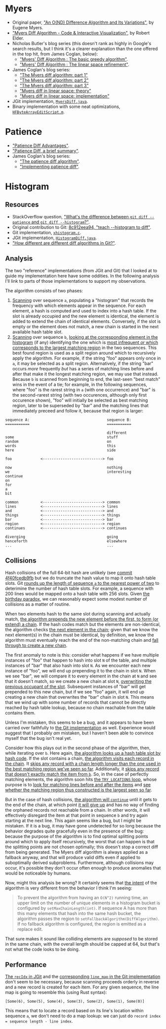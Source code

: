 # Myers

- Original paper, ["An O(ND) Difference Algorithm and Its Variations"](http://www.xmailserver.org/diff2.pdf), by Eugene Myers.
- ["Myers Diff Algorithm - Code & Interactive Visualization"](https://blog.robertelder.org/diff-algorithm/), by Robert Elder.
- Nicholas Butler's blog series (this doesn't rank as highly in Google's search results, but I think it's a clearer explanation than the one offered in the top hit, from James Coglan, below):
  - ["Myers' Diff Algorithm : The basic greedy algorithm"](http://simplygenius.net/Article/DiffTutorial1).
  - ["Myers' Diff Algorithm : The linear space refinement"](http://simplygenius.net/Article/DiffTutorial2).
- James Coglan's blog series:
  - ["The Myers diff algorithm: part 1"](https://blog.jcoglan.com/2017/02/12/the-myers-diff-algorithm-part-1/)
  - ["The Myers diff algorithm: part 2"](https://blog.jcoglan.com/2017/02/15/the-myers-diff-algorithm-part-2/)
  - ["The Myers diff algorithm: part 3"](https://blog.jcoglan.com/2017/02/17/the-myers-diff-algorithm-part-3/)
  - ["Myers diff in linear space: theory"](https://blog.jcoglan.com/2017/03/22/myers-diff-in-linear-space-theory/)
  - ["Myers diff in linear space: implementation"](https://blog.jcoglan.com/2017/04/25/myers-diff-in-linear-space-implementation/)
- JGit implementation, [`MyersDiff.java`](https://github.com/spearce/jgit/blob/master/org.eclipse.jgit/src/org/eclipse/jgit/diff/MyersDiff.java).
- Binary implementation with some neat optimizations, [`HFByteArrayEditScript.m`](https://github.com/HexFiend/HexFiend/blob/master/framework/sources/HFByteArrayEditScript.m).

# Patience

- ["Patience Diff Advantages"](https://bramcohen.livejournal.com/73318.html).
- ["Patience Diff, a brief summary"](https://alfedenzo.livejournal.com/170301.html).
- James Coglan's blog series:
  - ["The patience diff algorithm"](https://blog.jcoglan.com/2017/09/19/the-patience-diff-algorithm/).
  - ["Implementing patience diff"](https://blog.jcoglan.com/2017/09/28/implementing-patience-diff/).

# Histogram

## Resources

- StackOverflow question, ["What's the difference between `git diff --patience` and `git diff --histogram`?"](https://stackoverflow.com/questions/32365271/whats-the-difference-between-git-diff-patience-and-git-diff-histogram).
- Original contribution to Git: [8c912eea94, "teach --histogram to diff"](https://github.com/git/git/commit/8c912eea94a2138e8bc608f7c390eb0b313effb0).
- Git implementation, [`xhistogram.c`](https://github.com/git/git/blob/master/xdiff/xhistogram.c).
- JGit implementation, [`HistogramDiff.java`](https://github.com/spearce/jgit/blob/master/org.eclipse.jgit/src/org/eclipse/jgit/diff/HistogramDiff.java).
- ["How different are different diff algorithms in Git?"](https://link.springer.com/article/10.1007/s10664-019-09772-z).

## Analysis

The two "reference" implementations (from JGit and Git) that I looked at to guide my implementation here have some oddities. In the following analysis I'll link to parts of those implementations to support my observations.

The algorithm consists of two phases:

1. [Scanning](https://github.com/spearce/jgit/blob/1513a5632dcaf8c6e2d6998427087e11ba35566d/org.eclipse.jgit/src/org/eclipse/jgit/diff/HistogramDiffIndex.java#L183-L231) over sequence `a`, populating a "histogram" that records the frequency with which elements appear in the sequence. For each element, a hash is computed and used to index into a hash table. If the slot is already occupied and the new element is identical, the element is added to extend the chain of identical elements. Conversely, if the slot is empty or the element does not match, a new chain is started in the next available hash table slot.
2. [Scanning](https://github.com/spearce/jgit/blob/1513a5632dcaf8c6e2d6998427087e11ba35566d/org.eclipse.jgit/src/org/eclipse/jgit/diff/HistogramDiffIndex.java#L177-L178) over sequence `b`, [looking at the corresponding element in the histogram](https://github.com/spearce/jgit/blob/1513a5632dcaf8c6e2d6998427087e11ba35566d/org.eclipse.jgit/src/org/eclipse/jgit/diff/HistogramDiffIndex.java#L233-L307) (if any) identifying the one which is [most infrequent _or_ which corresponds to the largest matching region](https://github.com/spearce/jgit/blob/1513a5632dcaf8c6e2d6998427087e11ba35566d/org.eclipse.jgit/src/org/eclipse/jgit/diff/HistogramDiffIndex.java#L275) in the two sequences. This best found region is used as a split region around which to recursively apply the algorithm. For example, if the string "foo" appears only once in `a`, it may be selected as a split region. Alternatively, if the string "bar" occurs _more_ frequently _but_ has a series of matching lines before and after that make it the longest matching region, we may use that instead. Because `b` is scanned from beginning to end, the last-seen "best match" wins in the event of a tie; for example, in the following sequences, where "foo" is the rarest string in `a` (with one occurrence) and "bar" is the second-rarest string (with two occurences, although only first occurence shown), "foo" will initially be selected as best matching region, later to be superseded by "bar" and the matching lines that immediately preceed and follow it, because that region is larger:

  ```
  sequence A:                                   sequence B:
  ===========                                   ===========

                                                different
  some                                          stuff
  random                                        on
  words                                         this
  here                                          side

  foo             <---------------------------> foo

  now                                           nothing
  we                                            interesting
  continue
  on
  for
  a
  bit

  common          <---------------------------> common
  lines           <---------------------------> lines
  and             <---------------------------> and
  things          <---------------------------> things
  bar             <---------------------------> bar
  region          <---------------------------> region
  continues       <---------------------------> continues

  diverging                                     going
  henceforth                                    elsewhere
  ...                                           ...
  ```

## Collisions

Hash collisions of the full 64-bit hash are unlikely (see [commit 4f40fcedb9fb](https://github.com/wincent/docvim/commit/4f40fcedb9fb8769adf6eee9e753c1cfb616bf64) but we do truncate the hash value to map it onto hash table slots. Git [rounds up the length of sequence `a` to the nearest power of two](https://github.com/git/git/blob/5d213e46bb7b880238ff5ea3914e940a50ae9369/xdiff/xhistogram.c#L272-L277) to deterimine the number of hash table slots. For example, a sequence with 200 lines would be mapped onto a hash table with 256 slots. Given [the birthday paradox](https://en.wikipedia.org/wiki/Birthday_problem), we can reasonably expect some modest number of collisions as a matter of routine.

When two elements hash to the same slot during scanning and actually match, [the algorithm prepends the new element before the first, to form (or extend) a chain](https://github.com/spearce/jgit/blob/1513a5632dcaf8c6e2d6998427087e11ba35566d/org.eclipse.jgit/src/org/eclipse/jgit/diff/HistogramDiffIndex.java#L195-L206). If the hash codes match but the elements are non-identical, the algorithm checks [the next element in the chain](https://github.com/spearce/jgit/blob/1513a5632dcaf8c6e2d6998427087e11ba35566d/org.eclipse.jgit/src/org/eclipse/jgit/diff/HistogramDiffIndex.java#L208); given that we know the next element(s) in the chain must be identical, by definition, we know the algorithm must eventually reach the end of the non-matching chain and [fall through to create a new chain](https://github.com/spearce/jgit/blob/1513a5632dcaf8c6e2d6998427087e11ba35566d/org.eclipse.jgit/src/org/eclipse/jgit/diff/HistogramDiffIndex.java#L226-L228).

The first anomaly to note is this: consider what happens if we have multiple instances of "foo" that happen to hash into slot `N` of the table, and multiple instances of "bar" that also hash into slot `N`. As we encounter each new instance of "foo", we will end up prepending it to the chain in slot `N`. When we see "bar", we will compare it to every element in the chain at `N` and see that it doesn't match, so we create a new chain at slot `N`, [overwriting the previous occupant of the slot](https://github.com/spearce/jgit/blob/1513a5632dcaf8c6e2d6998427087e11ba35566d/org.eclipse.jgit/src/org/eclipse/jgit/diff/HistogramDiffIndex.java#L228). Subsequent instances of "bar" will get prepended to this new chain, but if we see "foo" again, it will end up creating a new chain that overwrites the "bar" chain in slot `N`. This means that we wind up with some number of records that cannot be directly reached by hash table lookup, because no chain reachable from the table contains them.

Unless I'm mistaken, this seems to be a bug, and it appears to have been carried over faithfully to [the Git implementation](https://github.com/git/git/blob/5d213e46bb7b880238ff5ea3914e940a50ae9369/xdiff/xhistogram.c#L115-L151) as well. Experience would suggest that I probably _am_ mistaken, but I haven't been able to convince myself that the bug isn't real yet.

Consider how this plays out in the second phase of the algorithm, then, while iterating over `b`. Here again, [the algorithm looks up a hash table slot by hash code](https://github.com/spearce/jgit/blob/1513a5632dcaf8c6e2d6998427087e11ba35566d/org.eclipse.jgit/src/org/eclipse/jgit/diff/HistogramDiffIndex.java#L235). If the slot contains a chain, [the algorithm visits each record in the chain](https://github.com/spearce/jgit/blob/1513a5632dcaf8c6e2d6998427087e11ba35566d/org.eclipse.jgit/src/org/eclipse/jgit/diff/HistogramDiffIndex.java#L236). It [skips any record with a chain length longer than the one used in the best matching region we've seen so far](https://github.com/spearce/jgit/blob/1513a5632dcaf8c6e2d6998427087e11ba35566d/org.eclipse.jgit/src/org/eclipse/jgit/diff/HistogramDiffIndex.java#L240). Additionally, it [skips any record that doesn't exactly match the item from `b`](https://github.com/spearce/jgit/blob/1513a5632dcaf8c6e2d6998427087e11ba35566d/org.eclipse.jgit/src/org/eclipse/jgit/diff/HistogramDiffIndex.java#L247-L248). So, in the case of perfectly matching elements, the algorithm soon hits [the `TRY_LOCATIONS` loop](https://github.com/spearce/jgit/blob/1513a5632dcaf8c6e2d6998427087e11ba35566d/org.eclipse.jgit/src/org/eclipse/jgit/diff/HistogramDiffIndex.java#L251), whose purpose is to [look for matching lines before and after the items](https://github.com/spearce/jgit/blob/1513a5632dcaf8c6e2d6998427087e11ba35566d/org.eclipse.jgit/src/org/eclipse/jgit/diff/HistogramDiffIndex.java#L258-L271) and [see whether the matching region thus constructed is the largest seen so far](https://github.com/spearce/jgit/blob/1513a5632dcaf8c6e2d6998427087e11ba35566d/org.eclipse.jgit/src/org/eclipse/jgit/diff/HistogramDiffIndex.java#L275).

But in the case of hash collisions, [the algorithm will `continue`](https://github.com/spearce/jgit/blob/1513a5632dcaf8c6e2d6998427087e11ba35566d/org.eclipse.jgit/src/org/eclipse/jgit/diff/HistogramDiffIndex.java#L248) until it gets to the end of the chain, at which point [it will give up](https://github.com/spearce/jgit/blob/1513a5632dcaf8c6e2d6998427087e11ba35566d/org.eclipse.jgit/src/org/eclipse/jgit/diff/HistogramDiffIndex.java#L306) and has no way of finding the orphaned records not reachable from a chain. In other words, it will effectively disregard the item at that point in sequence `b` and try again starting at the next line. This again seems like a bug, but I might be mistaken. If it is a bug, it may have gone undetected for so long because the behavior degrades quite gracefully even in the presence of the bug: because the purpose of the algorithm is to find optimal splitting points around which to apply itself recursively, the worst that can happen is that the splitting points are not chosen optimally; this doesn't stop a correct diff from being generated. The Myers diff algorithm is always applied as a fallback anyway, and that will produce valid diffs even if applied to suboptimally derived subproblems. Furthermore, although collisions may occur, it's possible they don't occur often enough to produce anomalies that would be noticeable by humans.

Now, might this analysis be wrong? It certainly seems that [the intent](https://github.com/spearce/jgit/blob/1513a5632dcaf8c6e2d6998427087e11ba35566d/org.eclipse.jgit/src/org/eclipse/jgit/diff/HistogramDiff.java#L72-L77) of the algorithm is very different from the behavior I think I'm seeing:

> To prevent the algorithm from having an `O(N^2)` running time, an upper limit on the number of unique elements in a histogram bucket is configured by `setMaxChainLength(int)`. If sequence A has more than this many elements that hash into the same hash bucket, the algorithm passes the region to `setFallbackAlgorithm(DiffAlgorithm)`. If no fallback algorithm is configured, the region is emitted as a replace edit.

That sure makes it sound like colliding elements are _supposed_ to be stored in the same chain, with the overall length should be capped at 64, but that's not what the code looks to be doing.

## Performance

[The `recIdx` in JGit](https://github.com/spearce/jgit/blob/1513a5632dcaf8c6e2d6998427087e11ba35566d/org.eclipse.jgit/src/org/eclipse/jgit/diff/HistogramDiffIndex.java#L136) and the [corresponding `line_map` in the Git implementation](https://github.com/git/git/blob/5d213e46bb7b880238ff5ea3914e940a50ae9369/xdiff/xhistogram.c#L57) don't seem to be necessary, because scanning proceeds orderly in reverse and a new record is created for each item. For any given sequence, the line map is going to resemble this (using Rust syntax):

```
[Some(6), Some(5), Some(4), Some(3), Some(2), Some(1), Some(0)]
```

This means that to locate a record based on its line's location within sequence `a`, we don't need to do a map lookup: we can just do `record index = sequence length - line index`.
